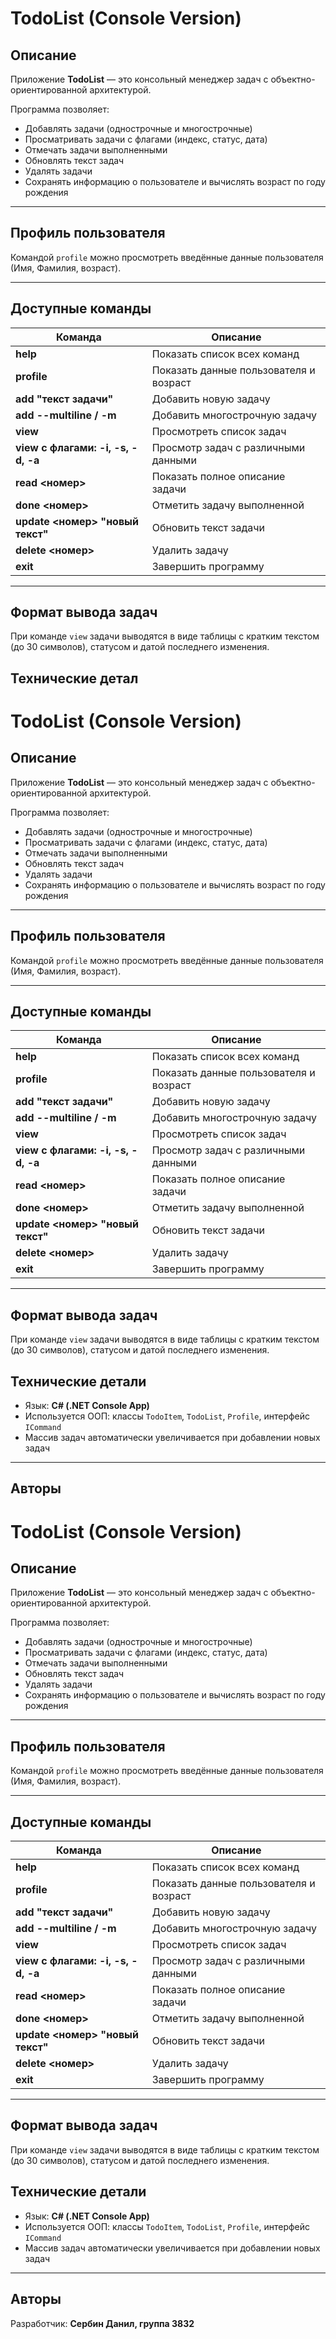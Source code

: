# TodoList (Console Version)

## Описание
Приложение **TodoList** — это консольный менеджер задач с объектно-ориентированной архитектурой.

Программа позволяет:
- Добавлять задачи (однострочные и многострочные)
- Просматривать задачи с флагами (индекс, статус, дата)
- Отмечать задачи выполненными
- Обновлять текст задач
- Удалять задачи
- Сохранять информацию о пользователе и вычислять возраст по году рождения

---

## Профиль пользователя
Командой `profile` можно просмотреть введённые данные пользователя (Имя, Фамилия, возраст).

---

## Доступные команды
| Команда | Описание |
|----------|-----------|
| **help** | Показать список всех команд |
| **profile** | Показать данные пользователя и возраст |
| **add "текст задачи"** | Добавить новую задачу |
| **add --multiline / -m** | Добавить многострочную задачу |
| **view** | Просмотреть список задач |
| **view с флагами: -i, -s, -d, -a** | Просмотр задач с различными данными |
| **read <номер>** | Показать полное описание задачи |
| **done <номер>** | Отметить задачу выполненной |
| **update <номер> "новый текст"** | Обновить текст задачи |
| **delete <номер>** | Удалить задачу |
| **exit** | Завершить программу |

---

## Формат вывода задач
При команде `view` задачи выводятся в виде таблицы с кратким текстом (до 30 символов), статусом и датой последнего изменения.

## Технические детал


# TodoList (Console Version)

## Описание
Приложение **TodoList** — это консольный менеджер задач с объектно-ориентированной архитектурой.

Программа позволяет:
- Добавлять задачи (однострочные и многострочные)
- Просматривать задачи с флагами (индекс, статус, дата)
- Отмечать задачи выполненными
- Обновлять текст задач
- Удалять задачи
- Сохранять информацию о пользователе и вычислять возраст по году рождения

---

## Профиль пользователя
Командой `profile` можно просмотреть введённые данные пользователя (Имя, Фамилия, возраст).

---

## Доступные команды
| Команда | Описание |
|----------|-----------|
| **help** | Показать список всех команд |
| **profile** | Показать данные пользователя и возраст |
| **add "текст задачи"** | Добавить новую задачу |
| **add --multiline / -m** | Добавить многострочную задачу |
| **view** | Просмотреть список задач |
| **view с флагами: -i, -s, -d, -a** | Просмотр задач с различными данными |
| **read <номер>** | Показать полное описание задачи |
| **done <номер>** | Отметить задачу выполненной |
| **update <номер> "новый текст"** | Обновить текст задачи |
| **delete <номер>** | Удалить задачу |
| **exit** | Завершить программу |

---

## Формат вывода задач
При команде `view` задачи выводятся в виде таблицы с кратким текстом (до 30 символов), статусом и датой последнего изменения.

## Технические детали
- Язык: **C# (.NET Console App)**
- Используется ООП: классы `TodoItem`, `TodoList`, `Profile`, интерфейс `ICommand`
- Массив задач автоматически увеличивается при добавлении новых задач

---

## Авторы
# TodoList (Console Version)

## Описание
Приложение **TodoList** — это консольный менеджер задач с объектно-ориентированной архитектурой.

Программа позволяет:
- Добавлять задачи (однострочные и многострочные)
- Просматривать задачи с флагами (индекс, статус, дата)
- Отмечать задачи выполненными
- Обновлять текст задач
- Удалять задачи
- Сохранять информацию о пользователе и вычислять возраст по году рождения

---

## Профиль пользователя
Командой `profile` можно просмотреть введённые данные пользователя (Имя, Фамилия, возраст).

---

## Доступные команды
| Команда | Описание |
|----------|-----------|
| **help** | Показать список всех команд |
| **profile** | Показать данные пользователя и возраст |
| **add "текст задачи"** | Добавить новую задачу |
| **add --multiline / -m** | Добавить многострочную задачу |
| **view** | Просмотреть список задач |
| **view с флагами: -i, -s, -d, -a** | Просмотр задач с различными данными |
| **read <номер>** | Показать полное описание задачи |
| **done <номер>** | Отметить задачу выполненной |
| **update <номер> "новый текст"** | Обновить текст задачи |
| **delete <номер>** | Удалить задачу |
| **exit** | Завершить программу |

---

## Формат вывода задач
При команде `view` задачи выводятся в виде таблицы с кратким текстом (до 30 символов), статусом и датой последнего изменения.

## Технические детали
- Язык: **C# (.NET Console App)**
- Используется ООП: классы `TodoItem`, `TodoList`, `Profile`, интерфейс `ICommand`
- Массив задач автоматически увеличивается при добавлении новых задач

---

## Авторы
Разработчик: **Сербин Данил, группа 3832**
